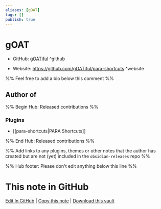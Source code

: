 ```yaml
---
aliases: [gOAT]
tags: []
publish: true
---
```


# gOAT

- GitHub: [gOATiful](https://github.com/gOATiful/) ^github
<!-- - Discord: `@` ^discord-->
- Website: <https://github.com/gOATiful/para-shortcuts> ^website
<!-- - [[Publish sites|Publish site]]: <https://> ^publish-->

%% Feel free to add a bio below this comment %%

## Author of

%% Begin Hub: Released contributions %%

### Plugins

- [[para-shortcuts|PARA Shortcuts]]

%% End Hub: Released contributions %%

%% Add links to any plugins, themes or other notes that the author has created but are not (yet) included in the `obsidian-releases` repo %%

<!--
### Unlisted plugins
-->

<!--
### Others
-->

<!--
## Sponsor this author
-->

<!-- - [[GitHub sponsors]]: [Sponsor @gOATiful on GitHub Sponsors](https://github.com/sponsors/gOATiful) ^github-sponsor-->
<!-- - [[Buy me a coffee]]: <https://> ^buy-me-a-coffee-->
<!-- - [[PayPal]]: <https://> ^paypal-->
<!-- - [[Patreon]]: <https://> ^patreon-->

<!--
## Follow this author
-->

<!-- - [[YouTube Channels|On YouTube]]: <https://> ^youtube-->
<!-- - Twitter: <https://> ^twitter-->
<!-- - ... -->

%% Hub footer: Please don't edit anything below this line %%

# This note in GitHub

<span class="git-footer">[Edit In GitHub](https://github.dev/obsidian-community/obsidian-hub/blob/main/01%20-%20Community/People/gOATiful.md "git-hub-edit-note") | [Copy this note](https://raw.githubusercontent.com/obsidian-community/obsidian-hub/main/01%20-%20Community/People/gOATiful.md "git-hub-copy-note") | [Download this vault](https://github.com/obsidian-community/obsidian-hub/archive/refs/heads/main.zip "git-hub-download-vault") </span>
